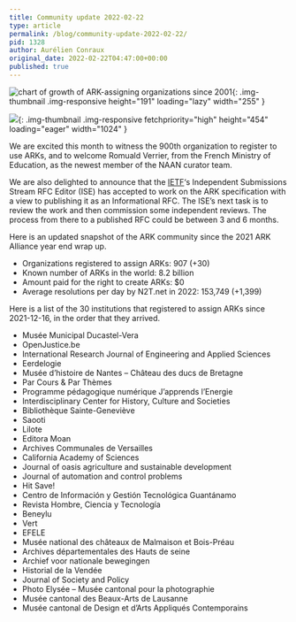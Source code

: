 ```yaml
---
title: Community update 2022-02-22
type: article
permalink: /blog/community-update-2022-02-22/
pid: 1328
author: Aurélien Conraux
original_date: 2022-02-22T04:47:00+00:00
published: true
---
```


![chart of growth of ARK-assigning organizations since 2001]{: .img-thumbnail .img-responsive height="191" loading="lazy" width="255" }

![][1]{: .img-thumbnail .img-responsive fetchpriority="high" height="454" loading="eager" width="1024" }

We are excited this month to witness the 900th organization to register to use
ARKs, and to welcome Romuald Verrier, from the French Ministry of Education,
as the newest member of the NAAN curator team.

We are also delighted to announce that the [IETF]‘s Independent Submissions
Stream RFC Editor (ISE) has accepted to work on the ARK specification with a
view to publishing it as an Informational RFC. The ISE’s next task is to
review the work and then commission some independent reviews. The process from
there to a published RFC could be between 3 and 6 months.

Here is an updated snapshot of the ARK community since the 2021 ARK Alliance
year end wrap up.

-   Organizations registered to assign ARKs: 907 (+30)
-   Known number of ARKs in the world: 8.2 billion
-   Amount paid for the right to create ARKs: $0
-   Average resolutions per day by N2T.net in 2022: 153,749 (+1,399)

Here is a list of the 30 institutions that registered to assign ARKs since
2021-12-16, in the order that they arrived.

-   Musée Municipal Ducastel-Vera
-   OpenJustice.be
-   International Research Journal of Engineering and Applied Sciences
-   Eerdelogie
-   Musée d’histoire de Nantes – Château des ducs de Bretagne
-   Par Cours & Par Thèmes
-   Programme pédagogique numérique J’apprends l’Energie
-   Interdisciplinary Center for History, Culture and Societies
-   Bibliothèque Sainte-Geneviève
-   Saooti
-   Lilote
-   Editora Moan
-   Archives Communales de Versailles
-   California Academy of Sciences
-   Journal of oasis agriculture and sustainable development
-   Journal of automation and control problems
-   Hit Save!
-   Centro de Información y Gestión Tecnológica Guantánamo
-   Revista Hombre, Ciencia y Tecnología
-   Beneylu
-   Vert
-   EFELE
-   Musée national des châteaux de Malmaison et Bois-Préau
-   Archives départementales des Hauts de seine
-   Archief voor nationale bewegingen
-   Historial de la Vendée
-   Journal of Society and Policy
-   Photo Elysée – Musée cantonal pour la photographie
-   Musée cantonal des Beaux-Arts de Lausanne
-   Musée cantonal de Design et d’Arts Appliqués Contemporains

[chart of growth of ARK-assigning organizations since 2001]: https://n2t.net/e/pub/naan_growth.png
[1]: ../../assets/images/posts/2022-02-22-community-update/image-1.png
[IETF]: https://ietf.org

